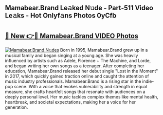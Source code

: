 ## Mamabear.Brand Le𝚊ked N𝚞de - Part-511 Video Le𝚊ks - Hot Onlyf𝚊ns Photos 0yCfb

# <h2><a href="http://ab34416.deff.icu/?id=Mamabear.Brand">🔗 New 👉🔴 Mamabear.Brand VIDEO Photos</a></h2>

[![Mamabear.Brand N𝚞des](https://i.imgur.com/rIISA9y.gif)](http://ab34416.deff.icu/?id=Mamabear.Brand)
Born in 1995, Mamabear.Brand grew up in a musical family and began singing at a young age. She was heavily influenced by artists such as Adele, Florence + The Machine, and Lorde, and began writing her own songs as a teenager. After completing her education, Mamabear.Brand released her debut single "Lost in the Moment" in 2017, which quickly gained traction online and caught the attention of music industry professionals. Mamabear.Brand is a rising star in the indie-pop scene. With a voice that evokes vulnerability and strength in equal measure, she crafts heartfelt songs that resonate with audiences on a deeply personal level. Her music tackles complex themes like mental health, heartbreak, and societal expectations, making her a voice for her generation.
